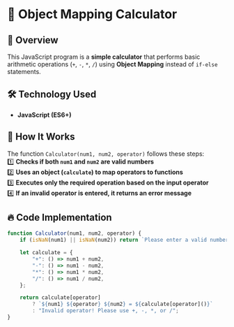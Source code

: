 # 🧮 Object Mapping Calculator  

## 📌 Overview  
This JavaScript program is a **simple calculator** that performs basic arithmetic operations (`+`, `-`, `*`, `/`) using **Object Mapping** instead of `if-else` statements.  

## 🛠️ Technology Used  
- **JavaScript (ES6+)**  

## 🚀 How It Works  
The function `Calculator(num1, num2, operator)` follows these steps:  
1️⃣ **Checks if both `num1` and `num2` are valid numbers**  
2️⃣ **Uses an object (`calculate`) to map operators to functions**  
3️⃣ **Executes only the required operation based on the input operator**  
4️⃣ **If an invalid operator is entered, it returns an error message**  

## 🔥 Code Implementation  
```js
function Calculator(num1, num2, operator) {
    if (isNaN(num1) || isNaN(num2)) return `Please enter a valid number`;

    let calculate = {
        "+": () => num1 + num2,
        "-": () => num1 - num2,
        "*": () => num1 * num2,
        "/": () => num1 / num2,
    };

    return calculate[operator] 
        ? `${num1} ${operator} ${num2} = ${calculate[operator]()}`
        : "Invalid operator! Please use +, -, *, or /";
}


